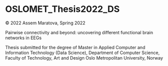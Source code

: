 # OSLOMET_Thesis2022_DS

© 2022 Assem Maratova, Spring 2022

Pairwise connectivity and beyond: uncovering different functional brain networks in EEGs

Thesis submitted for the degree of Master in Applied Computer and Information Technology (Data Science),
Department of Computer Science, Faculty of Technology, Art and Design
Oslo Metropolitan University, Norway

